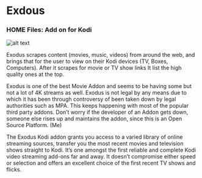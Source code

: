 # Exdous
### HOME Files: Add on for Kodi
![alt text](https://github.com/PiSaucer/exdous/blob/master/icon.png)

Exodus scrapes content (movies, music, videos) from around the web, and brings that for the user to view on their Kodi devices (TV, Boxes, Computers). After it scrapes for movie or TV show links It list the high quality ones at the top.

Exodus is one of the best Movie Addon and seems to be having some but not a lot of 4K streams as well.
Exodus is not legal by any means due to which it has been through controversy of been taken down by legal authorities such as MPA. This keeps happening with most of the popular third party addons. Don’t worry if the developer of an Addon gets down, someone else rises up and maintains the addon, since this is an Open Source Platform. (Me)

The Exodus Kodi addon grants you access to a varied library of online streaming sources, transfer you the most recent movies and television shows straight to Kodi. It’s one amongst the first reliable and complete Kodi video streaming add-ons far and away. It doesn’t compromise either speed or selection and offers an excellent choice of the first recent TV shows and flicks.
